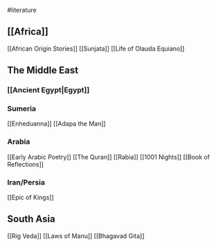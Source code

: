 #literature 
## [[Africa]]
[[African Origin Stories]]
[[Sunjata]]
[[Life of Olauda Equiano]]

## The Middle East
### [[Ancient Egypt|Egypt]]

### Sumeria
[[Enheduanna]]
[[Adapa the Man]]
### Arabia
[[Early Arabic Poetry]]
[[The Quran]]
[[Rabia]]
[[1001 Nights]]
[[Book of Reflections]]
### Iran/Persia
[[Epic of Kings]]

## South Asia
[[Rig Veda]]
[[Laws of Manu]]
[[Bhagavad Gita]]